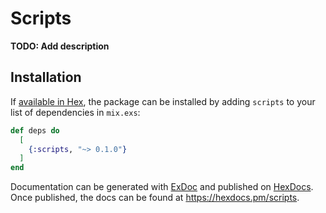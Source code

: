 # Scripts

**TODO: Add description**

## Installation

If [available in Hex](https://hex.pm/docs/publish), the package can be installed
by adding `scripts` to your list of dependencies in `mix.exs`:

```elixir
def deps do
  [
    {:scripts, "~> 0.1.0"}
  ]
end
```

Documentation can be generated with [ExDoc](https://github.com/elixir-lang/ex_doc)
and published on [HexDocs](https://hexdocs.pm). Once published, the docs can
be found at <https://hexdocs.pm/scripts>.

